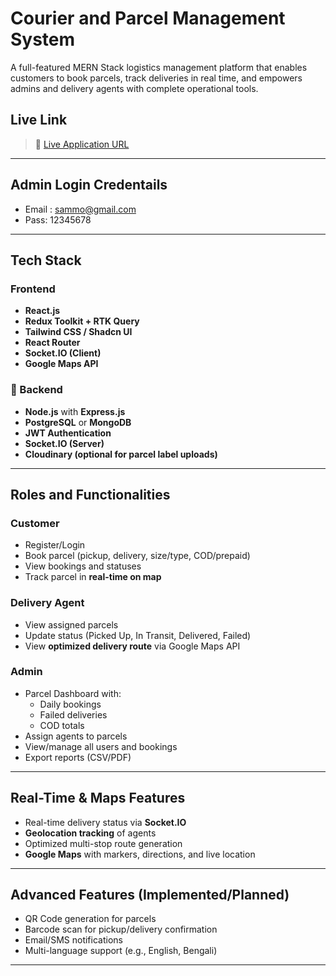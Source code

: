 # Courier and Parcel Management System

A full-featured MERN Stack logistics management platform that enables customers to book parcels, track deliveries in real time, and empowers admins and delivery agents with complete operational tools.

## Live Link

> 🔗 [Live Application URL](https://main.d3koorpmhi8mya.amplifyapp.com)

---
## Admin Login Credentails
- Email : sammo@gmail.com
- Pass: 12345678

---
## Tech Stack

### Frontend
- **React.js**
- **Redux Toolkit + RTK Query**
- **Tailwind CSS / Shadcn UI**
- **React Router**
- **Socket.IO (Client)**
- **Google Maps API**

### 🔧 Backend
- **Node.js** with **Express.js**
- **PostgreSQL** or **MongoDB**
- **JWT Authentication**
- **Socket.IO (Server)**
- **Cloudinary (optional for parcel label uploads)**

---

## Roles and Functionalities

### Customer
- Register/Login
- Book parcel (pickup, delivery, size/type, COD/prepaid)
- View bookings and statuses
- Track parcel in **real-time on map**

### Delivery Agent
- View assigned parcels
- Update status (Picked Up, In Transit, Delivered, Failed)
- View **optimized delivery route** via Google Maps API

### Admin
- Parcel Dashboard with:
  - Daily bookings
  - Failed deliveries
  - COD totals
- Assign agents to parcels
- View/manage all users and bookings
- Export reports (CSV/PDF)

---

## Real-Time & Maps Features
- Real-time delivery status via **Socket.IO**
- **Geolocation tracking** of agents
- Optimized multi-stop route generation
- **Google Maps** with markers, directions, and live location

---

## Advanced Features (Implemented/Planned)
- QR Code generation for parcels
- Barcode scan for pickup/delivery confirmation
- Email/SMS notifications
- Multi-language support (e.g., English, Bengali)

---
